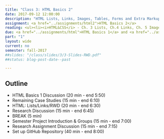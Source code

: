 ```yaml
---
title: "Class 3: HTML Basics 2"
date: 2017-09-12 12:00:00
description: "HTML Lists, Links, Images, Tables, Forms and Extra Markup"
assignment: <a href="../assignments/html2">HTML Basics 2</a>
reading: <ul><li><i>HTML&CSS</i> - Ch. 3 Lists, Ch.4 Links, Ch. 5 Images, Ch.6 Tables, Ch.7 Forms, Ch.8 Extra Markup</li><li><a href="http://www.coffeecup.com/help/articles/absolute-vs-relative-pathslinks/">Absolute vs. Relative Paths and Links (Just Scan)</a></li></ul>
due: <a href="../assignments/html">HTML Basics 1</a> and <a href="../assignments/casestudy">Case Study Group 2</a>
part: "1"
layout: wide
current: no
semester: fall-2017
##slides: "/class/slides/3/3-Slides-RWD.pdf"
##status: blog-post-date--past

---
```



## Outline

* HTML Basics 1 Discussion (20 min - end 5:50)
* Remaining Case Studies (15 min - end 6:10)
* HTML: Lists/Links/RWD (20 min - end 6:30)
* Research Discussion (15 min - end 6:45)
* BREAK (5 min)
* Semester Project Introduction & Groups (15 min - end 7:00)
* Research Assignment Discussion (15 min - end 7:15)
* Set up GitHub Repository (40 min - end 8:00)
